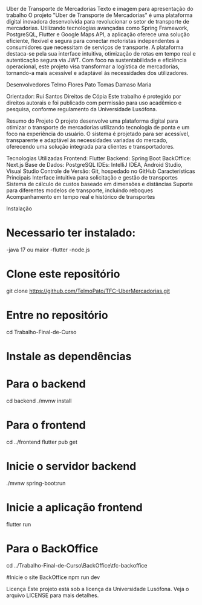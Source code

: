 Uber de Transporte de Mercadorias
Texto e imagem para apresentação do trabalho
O projeto "Uber de Transporte de Mercadorias" é uma plataforma digital inovadora desenvolvida para revolucionar o setor de transporte de mercadorias. Utilizando tecnologias avançadas como Spring Framework, PostgreSQL, Flutter e Google Maps API, a aplicação oferece uma solução eficiente, flexível e segura para conectar motoristas independentes a consumidores que necessitam de serviços de transporte. A plataforma destaca-se pela sua interface intuitiva, otimização de rotas em tempo real e autenticação segura via JWT. Com foco na sustentabilidade e eficiência operacional, este projeto visa transformar a logística de mercadorias, tornando-a mais acessível e adaptável às necessidades dos utilizadores.



Desenvolvedores
Telmo Flores Pato
Tomas Damaso Maria

Orientador: Rui Santos
Direitos de Cópia
Este trabalho é protegido por direitos autorais e foi publicado com permissão para uso acadêmico e pesquisa, conforme regulamento da Universidade Lusófona.

Resumo do Projeto
O projeto desenvolve uma plataforma digital para otimizar o transporte de mercadorias utilizando tecnologia de ponta e um foco na experiência do usuário. O sistema é projetado para ser acessível, transparente e adaptável às necessidades variadas do mercado, oferecendo uma solução integrada para clientes e transportadores.

Tecnologias Utilizadas
Frontend: Flutter
Backend: Spring Boot
BackOffice: Next.js
Base de Dados: PostgreSQL
IDEs: IntelliJ IDEA, Android Studio, Visual Studio
Controle de Versão: Git, hospedado no GitHub
Características Principais
Interface intuitiva para solicitação e gestão de transportes
Sistema de cálculo de custos baseado em dimensões e distâncias
Suporte para diferentes modelos de transporte, incluindo reboques
Acompanhamento em tempo real e histórico de transportes


Instalação

# Necessario ter instalado:
-java 17 ou maior
-flutter
-node.js 

# Clone este repositório
git clone https://github.com/TelmoPato/TFC-UberMercadorias.git

# Entre no repositório
cd Trabalho-Final-de-Curso

# Instale as dependências
# Para o backend
cd backend
./mvnw install

# Para o frontend
cd ../frontend
flutter pub get

# Inicie o servidor backend
./mvnw spring-boot:run

# Inicie a aplicação frontend
flutter run

# Para o BackOffice
cd ../Trabalho-Final-de-Curso\BackOffice\tfc-backoffice

#Inicie o site BackOffice
npm run dev


Licença
Este projeto está sob a licença da Universidade Lusófona. Veja o arquivo LICENSE para mais detalhes.
